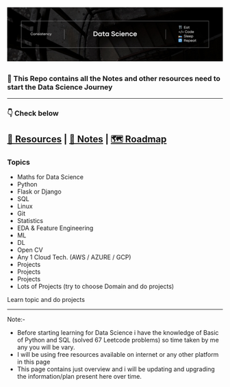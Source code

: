 <h1 align="center">
  <a name="logo"><img src="./images/banner.png" alt="Data Science" width="750"></a>
  <br>
  <!-- Data Science  -->
</h1>

### 📖 This Repo contains all the Notes and other resources need to start the Data Science Journey


-----------------------------------
### 👇 Check below 

<a href="./Resources/" target="_blank">🚏 Resources</a> | <a href="./Notes/">📒 Notes</a> | <a href="./Roadmap/">🗺️ Roadmap</a>  
---------------------------------------


### Topics 

- Maths for Data Science
- Python
- Flask or Django
- SQL
- Linux
- Git
- Statistics
- EDA & Feature Engineering
- ML
- DL
- Open CV
- Any 1 Cloud Tech. (AWS / AZURE / GCP)
- Projects
- Projects
- Projects
- Lots of Projects (try to choose Domain and do projects)

Learn topic and do projects





































































---------------




Note:- 
- Before starting learning for Data Science i have the knowledge of Basic of Python and SQL (solved 67 Leetcode problems) so time taken by me any you will be vary.
- I will be using free resources available on internet or any other platform in this page
- This page contains just overview and i will be updating and upgrading the information/plan present here over time.